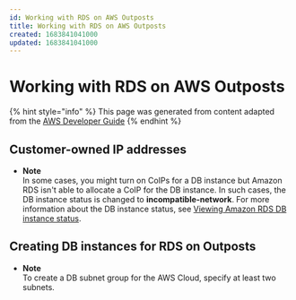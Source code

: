 ```yaml
---
id: Working with RDS on AWS Outposts
title: Working with RDS on AWS Outposts
created: 1683841041000
updated: 1683841041000
---
```

# Working with RDS on AWS Outposts

{% hint style="info" %}
This page was generated from content adapted from the [AWS Developer Guide](https://github.com/awsdocs/amazon-rds-user-guide.git)
{% endhint %}

## Customer-owned IP addresses

- **Note**  
In some cases, you might turn on CoIPs for a DB instance but Amazon RDS isn't able to allocate a CoIP for the DB instance\. In such cases, the DB instance status is changed to **incompatible\-network**\. For more information about the DB instance status, see [Viewing Amazon RDS DB instance status](accessing-monitoring.md#Overview.DBInstance.Status)\.


## Creating DB instances for RDS on Outposts

- **Note**  
To create a DB subnet group for the AWS Cloud, specify at least two subnets\.

